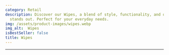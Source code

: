 ```yaml
---
category: Retail
description: Discover our Wipes, a blend of style, functionality, and quality that
  stands out. Perfect for your everyday needs.
img: /assets/product-images/wipes.webp
img_alt:  Wipes
isBestSeller: false
title: Wipes
---
```

---

